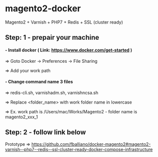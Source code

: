 # magento2-docker
Magento2 + Varnish + PHP7 + Redis + SSL (cluster ready)

## Step: 1 - prepair your machine
#### - Install docker ( Link: https://www.docker.com/get-started )
=> Goto Docker -> Preferences -> File Sharing

=> Add your work path



#### - Change command name 3 files
=> redis-cli.sh, varnishadm.sh, varnishncsa.sh

=> Replace <folder_name> with work folder name in lowercase

=> Ex. work path is /Users/mac/Works/Magento2 - folder name is magento2_xxx_1

## Step: 2 - follow link below
Prototype => https://github.com/fballiano/docker-magento2#magento2-varnish--php7--redis--ssl-cluster-ready-docker-compose-infrastructure
